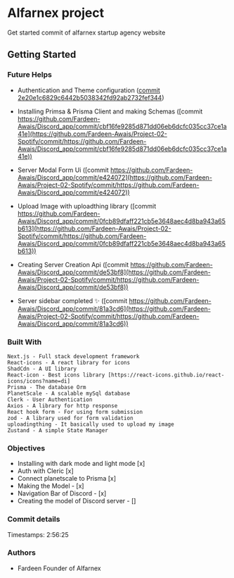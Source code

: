 # Alfarnex project
Get started commit of alfarnex startup agency website

## Getting Started

### Future Helps 

- Authentication and Theme configuration ([commit 2e20e1c6829c6442b5038342fd92ab2732fef344](https://github.com/Fardeen-Awais/Project-02-Spotify/commit/2e20e1c6829c6442b5038342fd92ab2732fef344))

- Installing Primsa & Prisma Client and making Schemas ([commit https://github.com/Fardeen-Awais/Discord_app/commit/cbf16fe9285d871dd06eb6dcfc035cc37ce1a41e](https://github.com/Fardeen-Awais/Project-02-Spotify/commit/https://github.com/Fardeen-Awais/Discord_app/commit/cbf16fe9285d871dd06eb6dcfc035cc37ce1a41e))

- Server Modal Form Ui ([commit https://github.com/Fardeen-Awais/Discord_app/commit/e424072](https://github.com/Fardeen-Awais/Project-02-Spotify/commit/https://github.com/Fardeen-Awais/Discord_app/commit/e424072))

- Upload Image with uploadthing library ([commit https://github.com/Fardeen-Awais/Discord_app/commit/0fcb89dfaff221cb5e3648aec4d8ba943a65b613](https://github.com/Fardeen-Awais/Project-02-Spotify/commit/https://github.com/Fardeen-Awais/Discord_app/commit/0fcb89dfaff221cb5e3648aec4d8ba943a65b613))

- Creating Server Creation Api ([commit https://github.com/Fardeen-Awais/Discord_app/commit/de53bf8](https://github.com/Fardeen-Awais/Project-02-Spotify/commit/https://github.com/Fardeen-Awais/Discord_app/commit/de53bf8))
   
- Server sidebar completed ✨ ([commit https://github.com/Fardeen-Awais/Discord_app/commit/81a3cd6](https://github.com/Fardeen-Awais/Project-02-Spotify/commit/https://github.com/Fardeen-Awais/Discord_app/commit/81a3cd6))


### Built With 

    Next.js - Full stack development framework 
    React-icons - A react library for icons
    ShadCdn - A UI library
    React-icon - Best icons library [https://react-icons.github.io/react-icons/icons?name=di]
    Prisma - The database Orm
    PlanetScale - A scalable mySql database
    Clerk - User Authentication 
    Axios - A library for http response
    React hook form - For using form submission
    zod - A library used for form validation 
    uploadingthing - It basically used to upload my image
    Zustand - A simple State Manager

### Objectives 

- Installing with dark mode and light mode [x]
- Auth with Cleric [x]
- Connect planetscale to Prisma [x]
- Making the Model - [x]
- Navigation Bar of Discord - [x]
- Creating the model of Discord server - []

### Commit details

Timestamps: 2:56:25

### Authors
- Fardeen Founder of Alfarnex


